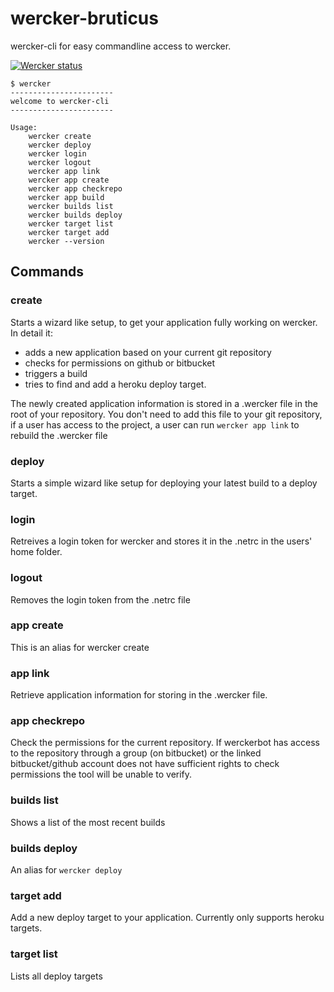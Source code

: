 # wercker-bruticus #

wercker-cli for easy commandline access to wercker.

[![Wercker status](https://app.wercker.com/status/841531b16e709d25f4ae566af33193cf/m)](https://app.wercker.com/project/bykey/841531b16e709d25f4ae566af33193cf)

    $ wercker
    -----------------------
    welcome to wercker-cli
    -----------------------

    Usage:
        wercker create
        wercker deploy
        wercker login
        wercker logout
        wercker app link
        wercker app create
        wercker app checkrepo
        wercker app build
        wercker builds list
        wercker builds deploy
        wercker target list
        wercker target add
        wercker --version

## Commands
### create
Starts a wizard like setup, to get your application fully working on wercker. In detail it:
* adds a new application based on your current git repository
* checks for permissions on github or bitbucket
* triggers a build
* tries to find and add a heroku deploy target.

The newly created application information is stored in a .wercker file in the root of your repository. You don't need to add this file to your git repository, if a user has access to the project, a user can run `wercker app link` to rebuild the .wercker file

### deploy
Starts a simple wizard like setup for deploying your latest build to a deploy target.

### login
Retreives a login token for wercker and stores it in the .netrc in the users' home folder.

### logout
Removes the login token from the .netrc file

### app create
This is an alias for wercker create

### app link
Retrieve application information for storing in the .wercker file.

### app checkrepo
Check the permissions for the current repository. If werckerbot has access to the repository through a group (on bitbucket) or the linked bitbucket/github account does not have sufficient rights to check permissions the tool will be unable to verify.

### builds list
Shows a list of the most recent builds

### builds deploy
An alias for `wercker deploy`

### target add
Add a new deploy target to your application. Currently only supports heroku targets.

### target list
Lists all deploy targets
